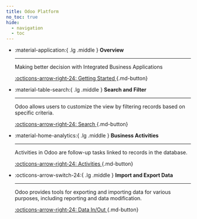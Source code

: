 ```yaml
---
title: Odoo Platform
no_toc: true
hide:
  - navigation
  - toc
---
```


<div class="grid cards" markdown>

-   :material-application:{ .lg .middle } __Overview__

    ---

    Making better decision with Integrated Business Applications

    [:octicons-arrow-right-24: Getting Started ](./01_overview.md){.md-button}


-   :material-table-search:{ .lg .middle } __Search and Filter__

    ---

    Odoo allows users to customize the view by filtering records based on specific criteria.
    
    [:octicons-arrow-right-24: Search ](https://www.odoo.com/documentation/16.0/applications/essentials/search.html){.md-button}


-   :material-home-analytics:{ .lg .middle } __Business Activities__

    ---

    Activities in Odoo are follow-up tasks linked to records in the database.

    [:octicons-arrow-right-24: Activities ](https://www.odoo.com/documentation/16.0/applications/essentials/activities.html){.md-button}


-   :octicons-arrow-switch-24:{ .lg .middle } __Import and Export Data__

    ---

    Odoo provides tools for exporting and importing data for various purposes, including reporting and data modification.

    [:octicons-arrow-right-24: Data In/Out ](https://www.odoo.com/documentation/16.0/applications/essentials/export_import_data.html){.md-button}


</div>